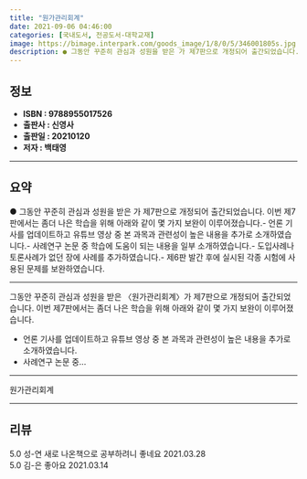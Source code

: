```yaml
---
title: "원가관리회계"
date: 2021-09-06 04:46:00
categories: [국내도서, 전공도서-대학교재]
image: https://bimage.interpark.com/goods_image/1/8/0/5/346001805s.jpg
description: ● 그동안 꾸준히 관심과 성원을 받은 가 제7판으로 개정되어 출간되었습니다. 이번 제7판에서는 좀더 나은 학습을 위해 아래와 같이 몇 가지 보완이 이루어졌습니다.- 언론 기사를 업데이트하고 유튜브 영상 중 본 과목과 관련성이 높은 내용을 추가로 소개하였습니다.- 사례연구 논문 중 학습
---
```


## **정보**

- **ISBN : 9788955017526**
- **출판사 : 신영사**
- **출판일 : 20210120**
- **저자 : 백태영**

------



## **요약**

●  그동안 꾸준히 관심과 성원을 받은 가 제7판으로 개정되어 출간되었습니다. 이번 제7판에서는 좀더 나은 학습을 위해 아래와 같이 몇 가지 보완이 이루어졌습니다.- 언론 기사를 업데이트하고 유튜브 영상 중 본 과목과 관련성이 높은 내용을 추가로 소개하였습니다.- 사례연구 논문 중 학습에 도움이 되는 내용을 일부 소개하였습니다.- 도입사례나 토론사례가 없던 장에 사례를 추가하였습니다.- 제6판 발간 후에 실시된 각종 시험에 사용된 문제를 보완하였습니다.

------

그동안 꾸준히 관심과 성원을 받은 〈원가관리회계〉가 제7판으로 개정되어 출간되었습니다. 이번 제7판에서는 좀더 나은 학습을 위해 아래와 같이 몇 가지 보완이 이루어졌습니다.

- 언론 기사를 업데이트하고 유튜브 영상 중 본 과목과 관련성이 높은 내용을 추가로 소개하였습니다.
- 사례연구 논문 중... 

------


원가관리회계 

------


## **리뷰** 

5.0 성-연 새로 나온책으로 공부하려니 좋네요 2021.03.28 <br/>5.0 김-은 좋아요 2021.03.14 <br/>
